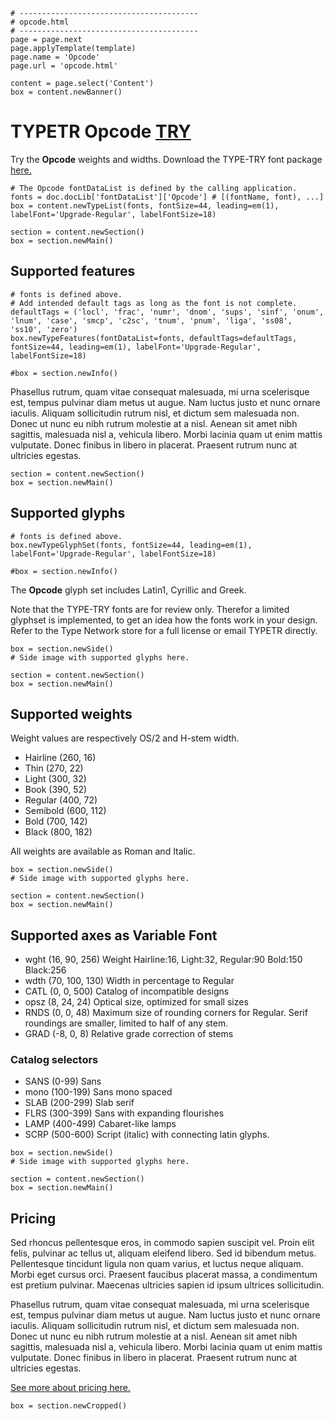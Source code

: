 ~~~
# ----------------------------------------
# opcode.html
# ----------------------------------------
page = page.next
page.applyTemplate(template)  
page.name = 'Opcode'
page.url = 'opcode.html'

content = page.select('Content')
box = content.newBanner()
~~~
# TYPETR Opcode [TRY](downloads/TYPETR-Opcode_Try_BaseMasters001.zip)

Try the **Opcode** weights and widths. Download the TYPE-TRY font package [here.](downloads/TYPETR-Opcode_Try_BaseMasters001.zip)
~~~
# The Opcode fontDataList is defined by the calling application.
fonts = doc.docLib['fontDataList']['Opcode'] # [(fontName, font), ...]
box = content.newTypeList(fonts, fontSize=44, leading=em(1), labelFont='Upgrade-Regular', labelFontSize=18)

section = content.newSection()
box = section.newMain()
~~~
## Supported features

~~~
# fonts is defined above.
# Add intended default tags as long as the font is not complete.
defaultTags = ('locl', 'frac', 'numr', 'dnom', 'sups', 'sinf', 'onum', 'lnum', 'case', 'smcp', 'c2sc', 'tnum', 'pnum', 'liga', 'ss08', 'ss10', 'zero')
box.newTypeFeatures(fontDataList=fonts, defaultTags=defaultTags, fontSize=44, leading=em(1), labelFont='Upgrade-Regular', labelFontSize=18)

#box = section.newInfo()
~~~

Phasellus rutrum, quam vitae consequat malesuada, mi urna scelerisque est, tempus pulvinar diam metus ut augue. Nam luctus justo et nunc ornare iaculis. Aliquam sollicitudin rutrum nisl, et dictum sem malesuada non. Donec ut nunc eu nibh rutrum molestie at a nisl. Aenean sit amet nibh sagittis, malesuada nisl a, vehicula libero. Morbi lacinia quam ut enim mattis vulputate. Donec finibus in libero in placerat. Praesent rutrum nunc at ultricies egestas.

~~~
section = content.newSection()
box = section.newMain()
~~~
## Supported glyphs

~~~
# fonts is defined above.
box.newTypeGlyphSet(fonts, fontSize=44, leading=em(1), labelFont='Upgrade-Regular', labelFontSize=18)

#box = section.newInfo()
~~~

The **Opcode** glyph set includes Latin1, Cyrillic and Greek. 

Note that the TYPE-TRY fonts are for review only. Therefor a limited glyphset is implemented, to get an idea how the fonts work in your design. Refer to the Type Network store for a full license or email TYPETR directly.

~~~
box = section.newSide()
# Side image with supported glyphs here.
~~~

~~~
section = content.newSection()
box = section.newMain()
~~~
## Supported weights

Weight values are respectively OS/2 and H-stem width.

* Hairline (260, 16)
* Thin (270, 22)
* Light (300, 32)
* Book (390, 52)
* Regular (400, 72)
* Semibold (600, 112)
* Bold (700, 142)
* Black (800, 182)

All weights are available as Roman and Italic.

~~~
box = section.newSide()
# Side image with supported glyphs here.
~~~

~~~
section = content.newSection()
box = section.newMain()
~~~
## Supported axes as Variable Font

* wght (16, 90, 256) Weight Hairline:16, Light:32, Regular:90 Bold:150 Black:256
* wdth (70, 100, 130) Width in percentage to Regular
* CATL (0, 0, 500) Catalog of incompatible designs
* opsz (8, 24, 24) Optical size, optimized for small sizes 
* RNDS (0, 0, 48) Maximum size of rounding corners for Regular. Serif roundings are smaller, limited to half of any stem.
* GRAD (-8, 0, 8) Relative grade correction of stems 

### Catalog selectors

* SANS (0-99)  Sans 
* mono (100-199) Sans mono spaced
* SLAB (200-299) Slab serif
* FLRS (300-399)  Sans with expanding flourishes
* LAMP (400-499) Cabaret-like lamps
* SCRP (500-600) Script (italic) with connecting latin glyphs.

~~~
box = section.newSide()
# Side image with supported glyphs here.
~~~

~~~
section = content.newSection()
box = section.newMain()
~~~
## Pricing

Sed rhoncus pellentesque eros, in commodo sapien suscipit vel. Proin elit felis, pulvinar ac tellus ut, aliquam eleifend libero. Sed id bibendum metus. Pellentesque tincidunt ligula non quam varius, et luctus neque aliquam. Morbi eget cursus orci. Praesent faucibus placerat massa, a condimentum est pretium pulvinar. Maecenas ultricies sapien id ipsum ultrices sollicitudin. 

Phasellus rutrum, quam vitae consequat malesuada, mi urna scelerisque est, tempus pulvinar diam metus ut augue. Nam luctus justo et nunc ornare iaculis. Aliquam sollicitudin rutrum nisl, et dictum sem malesuada non. Donec ut nunc eu nibh rutrum molestie at a nisl. Aenean sit amet nibh sagittis, malesuada nisl a, vehicula libero. Morbi lacinia quam ut enim mattis vulputate. Donec finibus in libero in placerat. Praesent rutrum nunc at ultricies egestas.

[See more about pricing here.](pricing.html)

~~~
box = section.newCropped()
~~~


